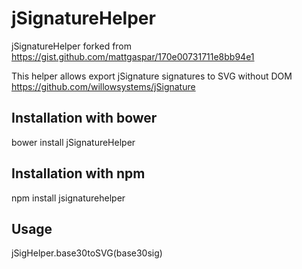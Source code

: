 # jSignatureHelper
jSignatureHelper forked from https://gist.github.com/mattgaspar/170e00731711e8bb94e1

This helper allows export jSignature signatures to SVG without DOM
https://github.com/willowsystems/jSignature

## Installation with bower
bower install jSignatureHelper

## Installation with npm
npm install jsignaturehelper

## Usage
jSigHelper.base30toSVG(base30sig)